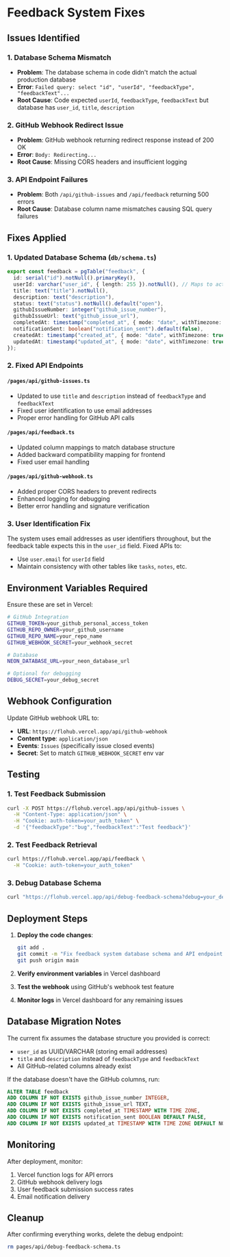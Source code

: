 # Feedback System Fixes

## Issues Identified

### 1. Database Schema Mismatch
- **Problem**: The database schema in code didn't match the actual production database
- **Error**: `Failed query: select "id", "userId", "feedbackType", "feedbackText"...` 
- **Root Cause**: Code expected `userId`, `feedbackType`, `feedbackText` but database has `user_id`, `title`, `description`

### 2. GitHub Webhook Redirect Issue
- **Problem**: GitHub webhook returning redirect response instead of 200 OK
- **Error**: `Body: Redirecting...`
- **Root Cause**: Missing CORS headers and insufficient logging

### 3. API Endpoint Failures
- **Problem**: Both `/api/github-issues` and `/api/feedback` returning 500 errors
- **Root Cause**: Database column name mismatches causing SQL query failures

## Fixes Applied

### 1. Updated Database Schema (`db/schema.ts`)
```typescript
export const feedback = pgTable("feedback", {
  id: serial("id").notNull().primaryKey(),
  userId: varchar("user_id", { length: 255 }).notNull(), // Maps to actual DB column
  title: text("title").notNull(),
  description: text("description"),
  status: text("status").notNull().default("open"),
  githubIssueNumber: integer("github_issue_number"),
  githubIssueUrl: text("github_issue_url"),
  completedAt: timestamp("completed_at", { mode: "date", withTimezone: true }),
  notificationSent: boolean("notification_sent").default(false),
  createdAt: timestamp("created_at", { mode: "date", withTimezone: true }).defaultNow(),
  updatedAt: timestamp("updated_at", { mode: "date", withTimezone: true }).defaultNow(),
});
```

### 2. Fixed API Endpoints

#### `/pages/api/github-issues.ts`
- Updated to use `title` and `description` instead of `feedbackType` and `feedbackText`
- Fixed user identification to use email addresses
- Proper error handling for GitHub API calls

#### `/pages/api/feedback.ts`
- Updated column mappings to match database structure
- Added backward compatibility mapping for frontend
- Fixed user email handling

#### `/pages/api/github-webhook.ts`
- Added proper CORS headers to prevent redirects
- Enhanced logging for debugging
- Better error handling and signature verification

### 3. User Identification Fix
The system uses email addresses as user identifiers throughout, but the feedback table expects this in the `user_id` field. Fixed APIs to:
- Use `user.email` for `userId` field
- Maintain consistency with other tables like `tasks`, `notes`, etc.

## Environment Variables Required

Ensure these are set in Vercel:

```bash
# GitHub Integration
GITHUB_TOKEN=your_github_personal_access_token
GITHUB_REPO_OWNER=your_github_username
GITHUB_REPO_NAME=your_repo_name
GITHUB_WEBHOOK_SECRET=your_webhook_secret

# Database
NEON_DATABASE_URL=your_neon_database_url

# Optional for debugging
DEBUG_SECRET=your_debug_secret
```

## Webhook Configuration

Update GitHub webhook URL to:
- **URL**: `https://flohub.vercel.app/api/github-webhook`
- **Content type**: `application/json`
- **Events**: `Issues` (specifically issue closed events)
- **Secret**: Set to match `GITHUB_WEBHOOK_SECRET` env var

## Testing

### 1. Test Feedback Submission
```bash
curl -X POST https://flohub.vercel.app/api/github-issues \
  -H "Content-Type: application/json" \
  -H "Cookie: auth-token=your_auth_token" \
  -d '{"feedbackType":"bug","feedbackText":"Test feedback"}'
```

### 2. Test Feedback Retrieval
```bash
curl https://flohub.vercel.app/api/feedback \
  -H "Cookie: auth-token=your_auth_token"
```

### 3. Debug Database Schema
```bash
curl "https://flohub.vercel.app/api/debug-feedback-schema?debug=your_debug_secret"
```

## Deployment Steps

1. **Deploy the code changes**:
   ```bash
   git add .
   git commit -m "Fix feedback system database schema and API endpoints"
   git push origin main
   ```

2. **Verify environment variables** in Vercel dashboard

3. **Test the webhook** using GitHub's webhook test feature

4. **Monitor logs** in Vercel dashboard for any remaining issues

## Database Migration Notes

The current fix assumes the database structure you provided is correct:
- `user_id` as UUID/VARCHAR (storing email addresses)
- `title` and `description` instead of `feedbackType` and `feedbackText`
- All GitHub-related columns already exist

If the database doesn't have the GitHub columns, run:
```sql
ALTER TABLE feedback 
ADD COLUMN IF NOT EXISTS github_issue_number INTEGER,
ADD COLUMN IF NOT EXISTS github_issue_url TEXT,
ADD COLUMN IF NOT EXISTS completed_at TIMESTAMP WITH TIME ZONE,
ADD COLUMN IF NOT EXISTS notification_sent BOOLEAN DEFAULT FALSE,
ADD COLUMN IF NOT EXISTS updated_at TIMESTAMP WITH TIME ZONE DEFAULT NOW();
```

## Monitoring

After deployment, monitor:
1. Vercel function logs for API errors
2. GitHub webhook delivery logs
3. User feedback submission success rates
4. Email notification delivery

## Cleanup

After confirming everything works, delete the debug endpoint:
```bash
rm pages/api/debug-feedback-schema.ts
```